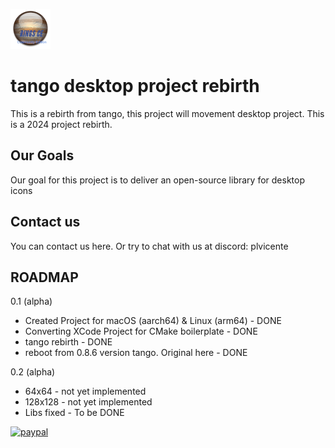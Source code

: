 ![Screenshot](RINGSCE_v2.png)

#  tango desktop project rebirth
This is a rebirth from tango, this project will movement desktop project. This is a 2024 project rebirth.

## Our Goals
Our goal for this project is to deliver an open-source library for desktop icons


## Contact us
You can contact us here. Or try to chat with us at discord: plvicente


## ROADMAP

0.1 (alpha)

 * Created Project for macOS (aarch64) & Linux (arm64) - DONE
 * Converting XCode Project for CMake boilerplate - DONE
 * tango rebirth - DONE
 * reboot from 0.8.6 version tango. Original here - DONE
 

0.2 (alpha) 
 * 64x64 - not yet implemented
 * 128x128 - not yet implemented
 * Libs fixed - To be DONE
 

[![paypal](https://www.paypalobjects.com/en_US/i/btn/btn_donateCC_LG.gif)](pdvicente@gleentech.com)
